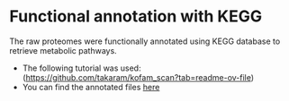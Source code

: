 # Functional annotation with KEGG
The raw proteomes were functionally annotated using KEGG database to retrieve metabolic pathways.

- The following tutorial was used: (https://github.com/takaram/kofam_scan?tab=readme-ov-file) 
- You can find the annotated files [here]()
